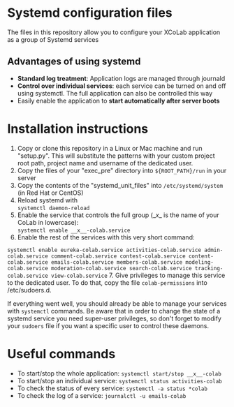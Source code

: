 # Systemd configuration files
The files in this repository allow you to configure your XCoLab application as a group of Systemd services

## Advantages of using systemd
 * **Standard log treatment**: Application logs are managed through journald
 * **Control over individual services**: each service can be turned on and off using systemctl. The full application can also be controlled this way
 * Easily enable the application to **start automatically after server boots**

# Installation instructions
 1. Copy or clone this repository in a Linux or Mac machine and run "setup.py". This will substitute the patterns with your custom project root path, project name and username of the dedicated user.
 2. Copy the files of your "exec_pre" directory into `${ROOT_PATH}/run` in your server
 3. Copy the contents of the "systemd_unit_files" into `/etc/systemd/system` (in Red Hat or CentOS)
 4. Reload systemd with<br/> `systemctl daemon-reload`
 5. Enable the service that controls the full group (\__x__ is the name of your CoLab in lowercase):<br/> `systemctl enable __x__-colab.service`
 6. Enable the rest of the services with this very short command:

`systemctl enable eureka-colab.service activities-colab.service admin-colab.service comment-colab.service contest-colab.service content-colab.service emails-colab.service members-colab.service modeling-colab.service moderation-colab.service search-colab.service tracking-colab.service view-colab.service`
 7. Give privileges to manage this service to the dedicated user. To do that, copy the file `colab-permissions` into /etc/sudoers.d.

 If everything went well, you should already be able to manage your services with `systemctl` commands. Be aware that in order to change the state of a systemd service you need super-user privileges, so don't forget to modify your `sudoers` file if you want a specific user to control these daemons.


# Useful commands
 * To start/stop the whole application:
  `systemctl start/stop __x__-colab`
 * To start/stop an individual service:
  `systemctl status activities-colab`
 * To check the status of every service:
  `systemctl -a status *colab`
 * To check the log of a service:
  `journalctl -u emails-colab`
